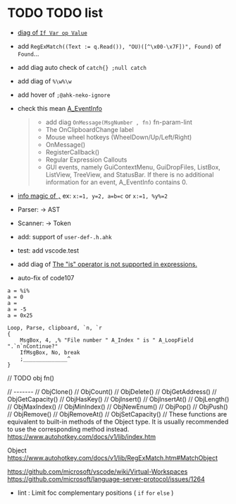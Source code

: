 # TODO TODO list

- [diag of `If Var op Value`](https://www.autohotkey.com/docs/v1/Language.htm#if-statement)
- add `RegExMatch((Text := q.Read()), "OU)([^\x00-\x7F])", Found)` of `Found`...
- add diag auto check of `catch{} ;null catch`
- add diag of `%\w%\w`
- add hover of `;@ahk-neko-ignore`

- check this mean [A_EventInfo](https://www.autohotkey.com/docs/v1/Variables.htm#EventInfo)
  >
  > - add diag `OnMessage(MsgNumber , fn)` fn-param-lint
  > - The OnClipboardChange label
  > - Mouse wheel hotkeys (WheelDown/Up/Left/Right)
  > - OnMessage()
  > - RegisterCallback()
  > - Regular Expression Callouts
  > - GUI events, namely GuiContextMenu, GuiDropFiles, ListBox, ListView, TreeView, and StatusBar. If there is no additional information for an event, A_EventInfo contains 0.

- [info magic of `,`](https://www.autohotkey.com/docs/v1/Variables.htm#comma) ex: `x:=1, y=2, a=b=c` or `x:=1, %y%=2`
- Parser: -> AST
- Scanner: -> Token
- add: support of `user-def-.h.ahk`
- test: add vscode.test
- add diag of [The "is" operator is not supported in expressions.](https://www.autohotkey.com/boards/viewtopic.php?f=76&t=111131)
- auto-fix of code107

```ahk
a = %i%
a = 0
a =
a = -5
a = 0x25
```

```ahk
Loop, Parse, clipboard, `n, `r
{
    MsgBox, 4, ,% "File number " A_Index " is " A_LoopField ".`n`nContinue?"
    IfMsgBox, No, break
    ;______________^
}
```

// TODO obj fn()

// -------
// ObjClone()
// ObjCount()
// ObjDelete()
// ObjGetAddress()
// ObjGetCapacity()
// ObjHasKey()
// ObjInsert()
// ObjInsertAt()
// ObjLength()
// ObjMaxIndex()
// ObjMinIndex()
// ObjNewEnum()
// ObjPop()
// ObjPush()
// ObjRemove()
// ObjRemoveAt()
// ObjSetCapacity()
// These functions are equivalent to built-in methods of the Object type. It is usually recommended to use the corresponding method instead.
<https://www.autohotkey.com/docs/v1/lib/index.htm>

Object
<https://www.autohotkey.com/docs/v1/lib/RegExMatch.htm#MatchObject>

<!-- - not add file Watcher!
  >
  > - The file watcher only real purpose is to watch for files that might change outside of VSCode.<https://github.com/Gruntfuggly/todo-tree/issues/636#issuecomment-1343341793>
  > - Even M$, it took a lot of time to announce the use of<https://devblogs.microsoft.com/typescript/announcing-typescript-4-9-beta/#file-watching-changes> -->

<!-- - [not use switch in js](https://github.com/microsoft/TypeScript/pull/50225) -->
<!-- - more diag of `fn()` or `label:` are using but not find def, _Deprecated_ now, ahk's diagnostics at startup, seems to be enough -->

<https://github.com/microsoft/vscode/wiki/Virtual-Workspaces>
<https://github.com/microsoft/language-server-protocol/issues/1264>

- lint : Limit foc complementary positions ( `if` `for` `else` )
